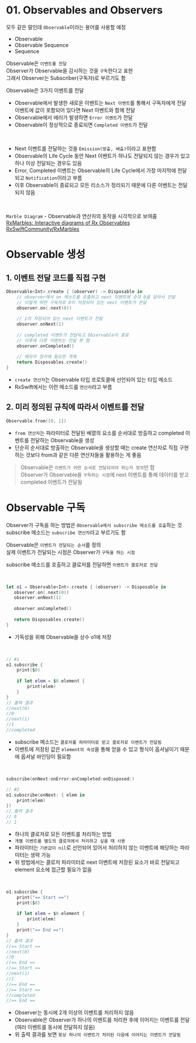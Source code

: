 # 01. Observables and Observers

모두 같은 말인데 `Observable`이라는 용어를 사용할 예정

- Observable
- Observable Sequence
- Sequence

Observable은 `이벤트를 전달`  
Observer가 Observable을 감시하는 것을 `구독`한다고 표현  
그래서 Observer는 Subscriber(구독자)로 부르기도 함

Observable은 3가지 이벤트를 전달  
- Observable에서 발생한 새로운 이벤트는 `Next 이벤트`를 통해서 구독자에게 전달  
이벤트에 값이 포함되어 있다면 Next 이벤트와 함께 전달
- Observable에서 에러가 발생하면 `Error 이벤트`가 전달
- Observable이 정상적으로 종료되면 `Completed 이벤트`가 전달

<br/>

- Next 이벤트를 전달하는 것을 `Emission(방출, 배출)`이라고 표현함
- Observable의 Life Cycle 동안 Next 이벤트가 하나도 전달되지 않는 경우가 있고 하나 이상 전달되는 경우도 있음
- Error, Completed 이벤트는 Observable의 Life Cycle에서 가장 마지막에 전달되고 `Notification`이라고 부름
- 이후 Observable이 종료되고 모든 리소스가 정리되기 때문에 다른 이벤트는 전달되지 않음

<br/>

`Marble Diagram` - Observable과 연산자의 동작을 시각적으로 보여줌  
[RxMarbles: Interactive diagrams of Rx Observables](https://rxmarbles.com/)  
[RxSwiftCommunity/RxMarbles](https://github.com/RxSwiftCommunity/RxMarbles)

# Observable 생성

## 1. 이벤트 전달 코드를 직접 구현

```swift
Observable<Int>.create { (observer) -> Disposable in
    // observer에서 on 메소드를 호출하고 next 이벤트에 숫자 0을 담아서 전달
    // 이렇게 하면 구독자로 0이 저장되어 있는 next 이벤트가 전달
    observer.on(.next(0))
    
    // 1이 저장되어 있는 next 이벤트가 전달
    observer.onNext(1)
    
    // completed 이벤트가 전달되고 Observable이 종료
    // 이후에 다른 이벤트는 전달 못 함
    observer.onCompleted()
    
    // 메모리 정리에 필요한 객체
    return Disposables.create()
}
```
- `create 연산자`는 Observable 타입 프로토콜에 선언되어 있는 타입 메소드
- RxSwift에서는 이런 메소드를 `연산자`라고 부름

## 2. 미리 정의된 규칙에 따라서 이벤트를 전달

```swift
Observable.from([0, 1])
```
- `from 연산자`는 파라미터로 전달된 배열의 요소를 순서대로 방출하고 completed 이벤트를 전달하는 Observable을 생성  
- 단순히 순서대로 방출하는 Observable을 생성할 때는 create 연산자로 직접 구현하는 것보다 from과 같은 다른 연산자들을 활용하는 게 좋음

> Observable은 `이벤트가 어떤 순서로 전달되어야 하는지 정의`만 함  
> Observer가 Observable을 `구독하는 시점`에 next 이벤트를 통해 데이터를 받고 completed 이벤트가 전달됨

# Observable 구독

Observer가 구독을 하는 방법은 `Observable에서 subscribe 메소드를 호출`하는 것  
subscribe 메소드는 `subscribe 연산자`라고 부르기도 함

Observable은 `이벤트가 전달되는 순서`를 정의  
실제 이벤트가 전달되는 시점은 Observer가 `구독을 하는 시점`

subscribe 메소드를 호출하고 클로저를 전달하면 `이벤트가 클로저로 전달`

<br/>

```swift
let o1 = Observable<Int>.create { (observer) -> Disposable in
   observer.on(.next(0))
   observer.onNext(1)
   
   observer.onCompleted()
   
   return Disposables.create()
}
```
- 가독성을 위해 Observable을 상수 o1에 저장

<br/>

```swift
// #1
o1.subscribe {
    print($0)
    
    if let elem = $0.element {
        print(elem)
    }
}
// 출력 결과
//next(0)
//0
//next(1)
//1
//completed
```
- subscribe 메소드는 `클로저를 파라미터로 받고 클로저로 이벤트가 전달됨`
- 이벤트에 저장된 값은 `element의 속성`을 통해 얻을 수 있고 형식이 옵셔널이기 때문에 옵셔널 바인딩이 필요함

<br/>

```swift
subscribe(onNext:onError:onCompleted:onDisposed:)
```
```swift
// #2
o1.subscribe(onNext: { elem in
    print(elem)
})
// 출력 결과
// 0
// 1
```
- 하나의 클로저로 모든 이벤트를 처리하는 방법
- `개별 이벤트를 별도의 클로저에서 처리하고 싶을 때 사용`
- 파라미터는 `기본값이 nil`로 선언되어 있어서 처리하지 않는 이벤트에 해당하는 파라미터는 생략 가능
- 위 방법에서는 클로저 파라미터로 next 이벤트에 저장된 요소가 바로 전달되고 element 요소에 접근할 필요가 없음

<br/>

```swift
o1.subscribe {
    print("== Start ==")
    print($0)
    
    if let elem = $0.element {
        print(elem)
    }
    print("== End ==")
}
// 출력 결과
//== Start ==
//next(0)
//0
//== End ==
//== Start ==
//next(1)
//1
//== End ==
//== Start ==
//completed
//== End ==
```
- Observer는 동시에 2개 이상의 이벤트를 처리하지 않음
- Observable은 Observer가 하나의 이벤트를 처리한 후에 이어지는 이벤트를 전달
(여러 이벤트를 동시에 전달하지 않음)
- 위 출력 결과를 보면 `항상 하나의 이벤트가 처리된 다음에 이어지는 이벤트가 전달됨`
